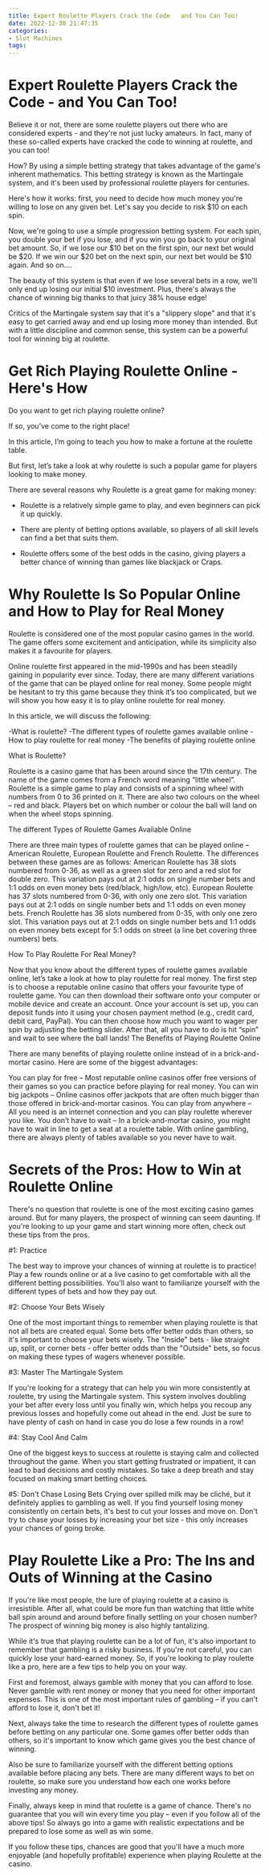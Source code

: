 ```yaml
---
title: Expert Roulette Players Crack the Code   and You Can Too!
date: 2022-12-30 21:47:35
categories:
- Slot Machines
tags:
---
```



#  Expert Roulette Players Crack the Code - and You Can Too!

Believe it or not, there are some roulette players out there who are considered experts - and they're not just lucky amateurs. In fact, many of these so-called experts have cracked the code to winning at roulette, and you can too!

How? By using a simple betting strategy that takes advantage of the game's inherent mathematics. This betting strategy is known as the Martingale system, and it's been used by professional roulette players for centuries.

Here's how it works: first, you need to decide how much money you're willing to lose on any given bet. Let's say you decide to risk $10 on each spin. 

Now, we're going to use a simple progression betting system. For each spin, you double your bet if you lose, and if you win you go back to your original bet amount. So, if we lose our $10 bet on the first spin, our next bet would be $20. If we win our $20 bet on the next spin, our next bet would be $10 again. And so on.... 

The beauty of this system is that even if we lose several bets in a row, we'll only end up losing our initial $10 investment. Plus, there's always the chance of winning big thanks to that juicy 38% house edge! 

Critics of the Martingale system say that it's a "slippery slope" and that it's easy to get carried away and end up losing more money than intended. But with a little discipline and common sense, this system can be a powerful tool for winning big at roulette.

#  Get Rich Playing Roulette Online - Here's How

Do you want to get rich playing roulette online?

If so, you’ve come to the right place!

In this article, I’m going to teach you how to make a fortune at the roulette table.

But first, let’s take a look at why roulette is such a popular game for players looking to make money.

There are several reasons why Roulette is a great game for making money:

* Roulette is a relatively simple game to play, and even beginners can pick it up quickly.

* There are plenty of betting options available, so players of all skill levels can find a bet that suits them.

* Roulette offers some of the best odds in the casino, giving players a better chance of winning than games like blackjack or Craps.

#  Why Roulette Is So Popular Online and How to Play for Real Money

Roulette is considered one of the most popular casino games in the world. The game offers some excitement and anticipation, while its simplicity also makes it a favourite for players.

Online roulette first appeared in the mid-1990s and has been steadily gaining in popularity ever since. Today, there are many different variations of the game that can be played online for real money. Some people might be hesitant to try this game because they think it’s too complicated, but we will show you how easy it is to play online roulette for real money.

In this article, we will discuss the following:

-What is roulette?
-The different types of roulette games available online
-How to play roulette for real money
-The benefits of playing roulette online

What is Roulette?

Roulette is a casino game that has been around since the 17th century. The name of the game comes from a French word meaning “little wheel”. Roulette is a simple game to play and consists of a spinning wheel with numbers from 0 to 36 printed on it. There are also two colours on the wheel – red and black. Players bet on which number or colour the ball will land on when the wheel stops spinning.

The different Types of Roulette Games Available Online

There are three main types of roulette games that can be played online – American Roulette, European Roulette and French Roulette. The differences between these games are as follows:
American Roulette has 38 slots numbered from 0-36, as well as a green slot for zero and a red slot for double zero. This variation pays out at 2:1 odds on single number bets and 1:1 odds on even money bets (red/black, high/low, etc). 
European Roulette has 37 slots numbered from 0-36, with only one zero slot. This variation pays out at 2:1 odds on single number bets and 1:1 odds on even money bets.   French Roulette has 36 slots numbered from 0-35, with only one zero slot. This variation pays out at 2:1 odds on single number bets and 1:1 odds on even money bets except for 5:1 odds on street (a line bet covering three numbers) bets. 

How To Play Roulette For Real Money?

Now that you know about the different types of roulette games available online, let’s take a look at how to play roulette for real money. The first step is to choose a reputable online casino that offers your favourite type of roulette game. You can then download their software onto your computer or mobile device and create an account. Once your account is set up, you can deposit funds into it using your chosen payment method (e.g., credit card, debit card, PayPal). You can then choose how much you want to wager per spin by adjusting the betting slider. After that, all you have to do is hit “spin” and wait to see where the ball lands!
The Benefits of Playing Roulette Online

There are many benefits of playing roulette online instead of in a brick-and-mortar casino. Here are some of the biggest advantages: 

You can play for free – Most reputable online casinos offer free versions of their games so you can practice before playing for real money.</li> You can win big jackpots – Online casinos offer jackpots that are often much bigger than those offered in brick-and-mortar casinos.</li> You can play from anywhere – All you need is an internet connection and you can play roulette wherever you like.</li> You don’t have to wait – In a brick-and-mortar casino, you might have to wait in line to get a seat at a roulette table. With online gambling, there are always plenty of tables available so you never have to wait.</li>

#  Secrets of the Pros: How to Win at Roulette Online

There's no question that roulette is one of the most exciting casino games around. But for many players, the prospect of winning can seem daunting. If you're looking to up your game and start winning more often, check out these tips from the pros.

#1: Practice

The best way to improve your chances of winning at roulette is to practice! Play a few rounds online or at a live casino to get comfortable with all the different betting possibilities. You'll also want to familiarize yourself with the different types of bets and how they pay out.

#2: Choose Your Bets Wisely

One of the most important things to remember when playing roulette is that not all bets are created equal. Some bets offer better odds than others, so it's important to choose your bets wisely. The "Inside" bets - like straight up, split, or corner bets - offer better odds than the "Outside" bets, so focus on making these types of wagers whenever possible.

#3: Master The Martingale System

If you're looking for a strategy that can help you win more consistently at roulette, try using the Martingale system. This system involves doubling your bet after every loss until you finally win, which helps you recoup any previous losses and hopefully come out ahead in the end. Just be sure to have plenty of cash on hand in case you do lose a few rounds in a row!

#4: Stay Cool And Calm

One of the biggest keys to success at roulette is staying calm and collected throughout the game. When you start getting frustrated or impatient, it can lead to bad decisions and costly mistakes. So take a deep breath and stay focused on making smart betting choices.

#5: Don't Chase Losing Bets
Crying over spilled milk may be cliché, but it definitely applies to gambling as well. If you find yourself losing money consistently on certain bets, it's best to cut your losses and move on. Don't try to chase your losses by increasing your bet size - this only increases your chances of going broke.

#  Play Roulette Like a Pro: The Ins and Outs of Winning at the Casino

If you're like most people, the lure of playing roulette at a casino is irresistible. After all, what could be more fun than watching that little white ball spin around and around before finally settling on your chosen number? The prospect of winning big money is also highly tantalizing.

While it's true that playing roulette can be a lot of fun, it's also important to remember that gambling is a risky business. If you're not careful, you can quickly lose your hard-earned money. So, if you're looking to play roulette like a pro, here are a few tips to help you on your way.

First and foremost, always gamble with money that you can afford to lose. Never gamble with rent money or money that you need for other important expenses. This is one of the most important rules of gambling – if you can't afford to lose it, don't bet it!

Next, always take the time to research the different types of roulette games before betting on any particular one. Some games offer better odds than others, so it's important to know which game gives you the best chance of winning.

Also be sure to familiarize yourself with the different betting options available before placing any bets. There are many different ways to bet on roulette, so make sure you understand how each one works before investing any money.

Finally, always keep in mind that roulette is a game of chance. There's no guarantee that you will win every time you play – even if you follow all of the above tips! So always go into a game with realistic expectations and be prepared to lose some as well as win some.

If you follow these tips, chances are good that you'll have a much more enjoyable (and hopefully profitable) experience when playing Roulette at the casino.
